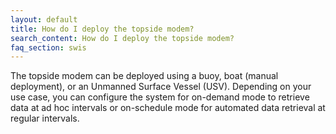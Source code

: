 ```yaml
---
layout: default
title: How do I deploy the topside modem?
search_content: How do I deploy the topside modem?
faq_section: swis
---
```


The topside modem can be deployed using a buoy, boat (manual deployment), or an Unmanned Surface Vessel (USV). Depending on your use case, you can configure the system for on-demand mode to retrieve data at ad hoc intervals or on-schedule mode for automated data retrieval at regular intervals.
